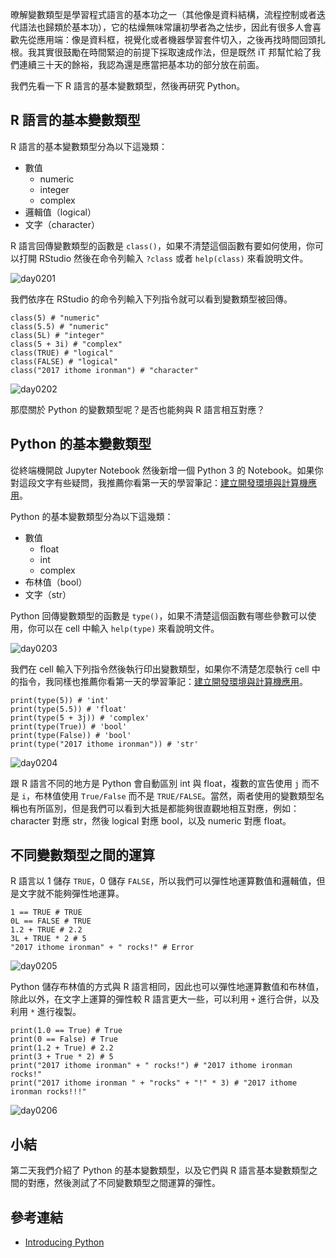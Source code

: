 暸解變數類型是學習程式語言的基本功之一（其他像是資料結構，流程控制或者迭代語法也歸類於基本功），它的枯燥無味常讓初學者為之怯步，因此有很多人會喜歡先從應用端：像是資料框，視覺化或者機器學習套件切入，之後再找時間回頭扎根。我其實很鼓勵在時間緊迫的前提下採取速成作法，但是既然 iT 邦幫忙給了我們連續三十天的餘裕，我認為還是應當把基本功的部分放在前面。

我們先看一下 R 語言的基本變數類型，然後再研究 Python。

## R 語言的基本變數類型

R 語言的基本變數類型分為以下這幾類：

- 數值
    - numeric
    - integer
    - complex
- 邏輯值（logical）
- 文字（character）

R 語言回傳變數類型的函數是 `class()`，如果不清楚這個函數有要如何使用，你可以打開 RStudio 然後在命令列輸入 `?class` 或者 `help(class)` 來看說明文件。

![day0201](https://storage.googleapis.com/2017_ithome_ironman/day0201.png)

我們依序在 RStudio 的命令列輸入下列指令就可以看到變數類型被回傳。 

```{r}
class(5) # "numeric"
class(5.5) # "numeric"
class(5L) # "integer"
class(5 + 3i) # "complex"
class(TRUE) # "logical"
class(FALSE) # "logical"
class("2017 ithome ironman") # "character"
```

![day0202](https://storage.googleapis.com/2017_ithome_ironman/day0202.png)

那麼關於 Python 的變數類型呢？是否也能夠與 R 語言相互對應？

## Python 的基本變數類型

從終端機開啟 Jupyter Notebook 然後新增一個 Python 3 的 Notebook。如果你對這段文字有些疑問，我推薦你看第一天的學習筆記：[建立開發環境與計算機應用](http://ithelp.ithome.com.tw/articles/10184561)。

Python 的基本變數類型分為以下這幾類：

- 數值
    - float
    - int
    - complex
- 布林值（bool）
- 文字（str）

Python 回傳變數類型的函數是 `type()`，如果不清楚這個函數有哪些參數可以使用，你可以在 cell 中輸入 `help(type)` 來看說明文件。

![day0203](https://storage.googleapis.com/2017_ithome_ironman/day0203.png)

我們在 cell 輸入下列指令然後執行印出變數類型，如果你不清楚怎麼執行 cell 中的指令，我同樣也推薦你看第一天的學習筆記：[建立開發環境與計算機應用](http://ithelp.ithome.com.tw/articles/10184561)。

```{python}
print(type(5)) # 'int'
print(type(5.5)) # 'float'
print(type(5 + 3j)) # 'complex'
print(type(True)) # 'bool'
print(type(False)) # 'bool'
print(type("2017 ithome ironman")) # 'str'
```

![day0204](https://storage.googleapis.com/2017_ithome_ironman/day0204.png)

跟 R 語言不同的地方是 Python 會自動區別 int 與 float，複數的宣告使用 `j` 而不是 `i`，布林值使用 `True/False` 而不是 `TRUE/FALSE`。當然，兩者使用的變數類型名稱也有所區別，但是我們可以看到大抵是都能夠很直觀地相互對應，例如：character 對應 str，然後 logical 對應 bool，以及 numeric 對應 float。

## 不同變數類型之間的運算

R 語言以 1 儲存 `TRUE`，0 儲存 `FALSE`，所以我們可以彈性地運算數值和邏輯值，但是文字就不能夠彈性地運算。

```{r}
1 == TRUE # TRUE
0L == FALSE # TRUE
1.2 + TRUE # 2.2
3L + TRUE * 2 # 5
"2017 ithome ironman" + " rocks!" # Error
```

![day0205](https://storage.googleapis.com/2017_ithome_ironman/day0205.png)

Python 儲存布林值的方式與 R 語言相同，因此也可以彈性地運算數值和布林值，除此以外，在文字上運算的彈性較 R 語言更大一些，可以利用 `+` 進行合併，以及利用 `*` 進行複製。

```{python}
print(1.0 == True) # True
print(0 == False) # True
print(1.2 + True) # 2.2
print(3 + True * 2) # 5
print("2017 ithome ironman" + " rocks!") # "2017 ithome ironman rocks!"
print("2017 ithome ironman " + "rocks" + "!" * 3) # "2017 ithome ironman rocks!!!"
```

![day0206](https://storage.googleapis.com/2017_ithome_ironman/day0206.png)

## 小結

第二天我們介紹了 Python 的基本變數類型，以及它們與 R 語言基本變數類型之間的對應，然後測試了不同變數類型之間運算的彈性。

## 參考連結

- [Introducing Python](http://shop.oreilly.com/product/0636920028659.do)